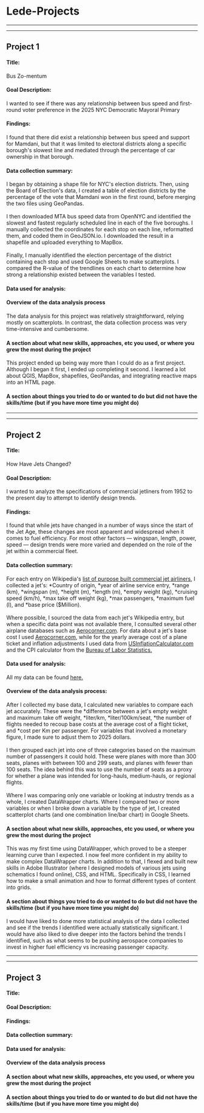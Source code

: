 # Lede-Projects
--------
--------
## Project 1
#### Title:
Bus Zo-mentum
#### Goal Description:
I wanted to see if there was any relationship between bus speed and first-round voter preference in the 2025 NYC Democratic Mayoral Primary
#### Findings:
I found that there did exist a relationship between bus speed and support for Mamdani, but that it was limited to electoral districts along a specific borough's slowest line and mediated through the percentage of car ownership in that borough. 
#### Data collection summary:
I began by obtaining a shape file for NYC's election districts. Then, using the Board of Election's data, I created a table of election districts by the percentage of the vote that Mamdani won in the first round, before merging the two files using GeoPandas.<br/><br/> I then downloaded MTA bus speed data from OpenNYC and identified the slowest and fastest regularly scheduled line in each of the five boroughs. I manually collected the coordinates for each stop on each line, reformatted them, and coded them in GeoJSON.io. I downloaded the result in a shapefile and uploaded everything to MapBox. <br/><br/> Finally, I manually identified the election percentage of the district containing each stop and used Google Sheets to make scatterplots. I compared the R-value of the trendlines on each chart to determine how strong a relationship existed between the variables I tested.   
#### Data used for analysis:
#### Overview of the data analysis process
The data analysis for this project was relatively straightforward, relying mostly on scatterplots. In contrast, the data collection process was very time-intensive and cumbersome. 
#### A section about what new skills, approaches, etc you used, or where you grew the most during the project
This project ended up being way more than I could do as a first project. Although I began it first, I ended up completing it second. I learned a lot about QGIS, MapBox, shapefiles, GeoPandas, and integrating reactive maps into an HTML page. 
#### A section about things you tried to do or wanted to do but did not have the skills/time (but if you have more time you might do)

--------
--------
## Project 2
#### Title:
How Have Jets Changed?
#### Goal Description:
I wanted to analyze the specifications of commercial jetliners from 1952 to the present day to attempt to identify design trends. 
#### Findings:
I found that while jets have changed in a number of ways since the start of the Jet Age, these changes are most apparent and widespread when it comes to fuel efficiency. For most other factors — wingspan, length, power, speed — design trends were more varied and depended on the role of the jet within a commercial fleet.
#### Data collection summary:
For each entry on Wikipedia's [list of purpose built commercial jet airliners](https://en.wikipedia.org/wiki/List_of_commercial_jet_airliners), I collected a jet's: *Country of origin, *year of airline service entry, *range (km), *wingspan (m),	*height (m),	*length (m),	*empty weight (kg),	*cruising speed (km/h),	*max take off weight (kg),	*max passengers,	*maximum fuel (l),	and *base price ($Million).<br/><br/>
Where possible, I sourced the data from each jet's Wikipedia entry, but when a specific data point was not available there, I consulted several other airplane databases such as [Aerocorner.com](https://aerocorner.com/). For data about a jet's base cost I used [Aerocorner.com](https://aerocorner.com/), while for the yearly average cost of a plane ticket and inflation adjustments I used data from [USInflationCalculator.com](https://www.usinflationcalculator.com/inflation/airfare-inflation/) and the CPI calculator from the [Bureau of Labor Statistics.](https://www.bls.gov/data/inflation_calculator.htm)
#### Data used for analysis:
All my data can be found [here.](https://docs.google.com/spreadsheets/d/1MlAUMLf1cMMMhZtKqxqs9LO-RRNZkLjxi4mG1rSFUuI/edit?usp=sharing)
#### Overview of the data analysis process:
After I collected my base data, I calculated new variables to compare each jet accurately. These were the *difference between a jet's empty weight and maximum take off weight, *liter/km,	*liter/100km/seat,	*the number of flights needed to recoup base costs at the average cost of a flight ticket,	and *cost per Km per passenger. For variables that involved a monetary figure, I made sure to adjust them to 2025 dollars. <br/><br/>
I then grouped each jet into one of three categories based on the maximum number of passengers it could hold. These were planes with more than 300 seats, planes with between 100 and 299 seats, and planes with fewer than 100 seats. The idea behind this was to use the number of seats as a proxy for whether a plane was intended for long-hauls, medium-hauls, or regional flights. <br/><br/> 
Where I was comparing only one variable or looking at industry trends as a whole, I created DataWrapper charts. Where I compared two or more variables or when I broke down a variable by the type of jet, I created scatterplot charts (and one combination line/bar chart) in Google Sheets.  
#### A section about what new skills, approaches, etc you used, or where you grew the most during the project
This was my first time using DataWrapper, which proved to be a steeper learning curve than I expected. I now feel more confident in my ability to make complex DataWrapper charts. In addition to that, I flexed and built new skills in Adobe Illustrator (where I designed models of various jets using schematics I found online), CSS, and HTML. Specifically in CSS, I learned how to make a small animation and how to format different types of content into grids. 
#### A section about things you tried to do or wanted to do but did not have the skills/time (but if you have more time you might do)
I would have liked to done more statistical analysis of the data I collected and see if the trends I identified were actually statistically significant. I would have also liked to dive deeper into the factors behind the trends I identified, such as what seems to be pushing aerospace companies to invest in higher fuel efficiency vs increasing passenger capacity.

--------
--------
## Project 3
#### Title:
#### Goal Description:
#### Findings:
#### Data collection summary:
#### Data used for analysis:
#### Overview of the data analysis process
#### A section about what new skills, approaches, etc you used, or where you grew the most during the project
#### A section about things you tried to do or wanted to do but did not have the skills/time (but if you have more time you might do)
